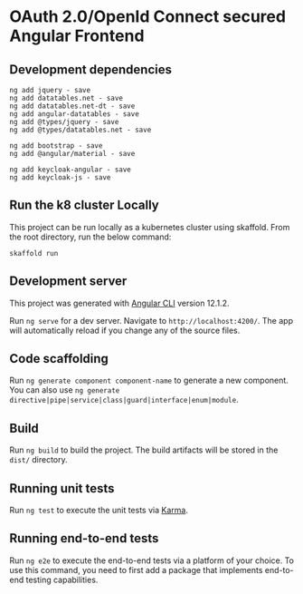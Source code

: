 # OAuth 2.0/OpenId Connect secured Angular Frontend

## Development dependencies
    ng add jquery - save 
    ng add datatables.net - save 
    ng add datatables.net-dt - save 
    ng add angular-datatables - save 
    ng add @types/jquery - save 
    ng add @types/datatables.net - save 
    
    ng add bootstrap - save 
    ng add @angular/material - save 

    ng add keycloak-angular - save 
    ng add keycloak-js - save

## Run the k8 cluster Locally
This project can be run locally as a kubernetes cluster using skaffold.
From the root directory, run the below command:
```
skaffold run
```
## Development server

This project was generated with [Angular CLI](https://github.com/angular/angular-cli) version 12.1.2.


Run `ng serve` for a dev server. Navigate to `http://localhost:4200/`. The app will automatically reload if you change any of the source files.

## Code scaffolding

Run `ng generate component component-name` to generate a new component. You can also use `ng generate directive|pipe|service|class|guard|interface|enum|module`.

## Build

Run `ng build` to build the project. The build artifacts will be stored in the `dist/` directory.

## Running unit tests

Run `ng test` to execute the unit tests via [Karma](https://karma-runner.github.io).

## Running end-to-end tests

Run `ng e2e` to execute the end-to-end tests via a platform of your choice. To use this command, you need to first add a package that implements end-to-end testing capabilities.

